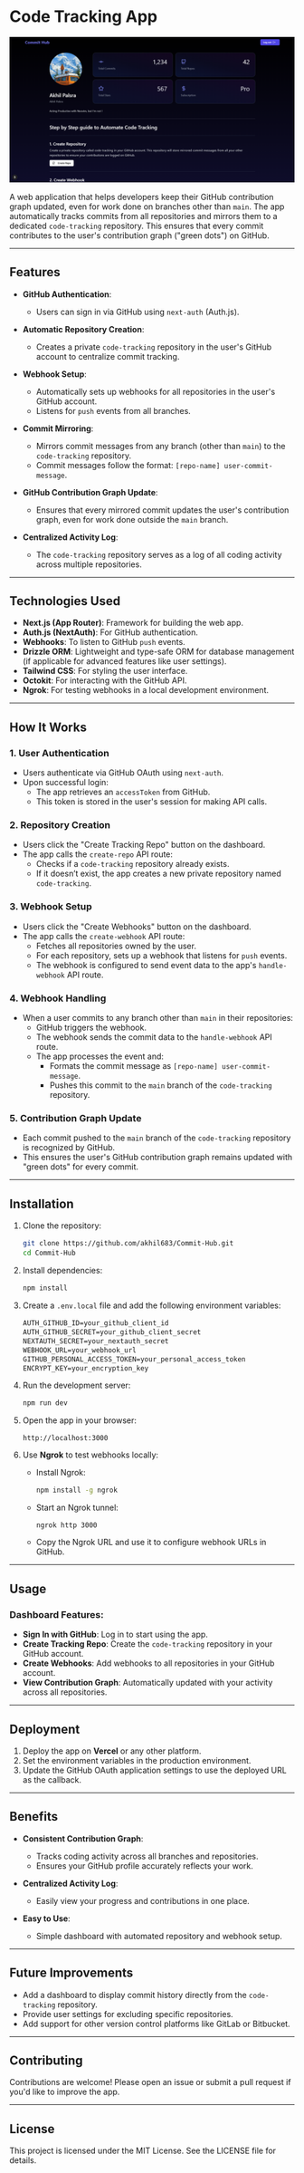 # Code Tracking App

![Landing Page](./assets/readme.png)

A web application that helps developers keep their GitHub contribution graph updated, even for work done on branches other than `main`. The app automatically tracks commits from all repositories and mirrors them to a dedicated `code-tracking` repository. This ensures that every commit contributes to the user's contribution graph ("green dots") on GitHub.

---

## Features

- **GitHub Authentication**:
  - Users can sign in via GitHub using `next-auth` (Auth.js).
  
- **Automatic Repository Creation**:
  - Creates a private `code-tracking` repository in the user's GitHub account to centralize commit tracking.

- **Webhook Setup**:
  - Automatically sets up webhooks for all repositories in the user's GitHub account.
  - Listens for `push` events from all branches.

- **Commit Mirroring**:
  - Mirrors commit messages from any branch (other than `main`) to the `code-tracking` repository.
  - Commit messages follow the format: `[repo-name] user-commit-message`.

- **GitHub Contribution Graph Update**:
  - Ensures that every mirrored commit updates the user's contribution graph, even for work done outside the `main` branch.

- **Centralized Activity Log**:
  - The `code-tracking` repository serves as a log of all coding activity across multiple repositories.

---

## Technologies Used

- **Next.js (App Router)**: Framework for building the web app.
- **Auth.js (NextAuth)**: For GitHub authentication.
- **Webhooks**: To listen to GitHub `push` events.
- **Drizzle ORM**: Lightweight and type-safe ORM for database management (if applicable for advanced features like user settings).
- **Tailwind CSS**: For styling the user interface.
- **Octokit**: For interacting with the GitHub API.
- **Ngrok**: For testing webhooks in a local development environment.

---

## How It Works

### 1. User Authentication
- Users authenticate via GitHub OAuth using `next-auth`.
- Upon successful login:
  - The app retrieves an `accessToken` from GitHub.
  - This token is stored in the user's session for making API calls.

### 2. Repository Creation
- Users click the "Create Tracking Repo" button on the dashboard.
- The app calls the `create-repo` API route:
  - Checks if a `code-tracking` repository already exists.
  - If it doesn’t exist, the app creates a new private repository named `code-tracking`.

### 3. Webhook Setup
- Users click the "Create Webhooks" button on the dashboard.
- The app calls the `create-webhook` API route:
  - Fetches all repositories owned by the user.
  - For each repository, sets up a webhook that listens for `push` events.
  - The webhook is configured to send event data to the app's `handle-webhook` API route.

### 4. Webhook Handling
- When a user commits to any branch other than `main` in their repositories:
  - GitHub triggers the webhook.
  - The webhook sends the commit data to the `handle-webhook` API route.
  - The app processes the event and:
    - Formats the commit message as `[repo-name] user-commit-message`.
    - Pushes this commit to the `main` branch of the `code-tracking` repository.

### 5. Contribution Graph Update
- Each commit pushed to the `main` branch of the `code-tracking` repository is recognized by GitHub.
- This ensures the user's GitHub contribution graph remains updated with "green dots" for every commit.

---

## Installation

1. Clone the repository:
   ```bash
   git clone https://github.com/akhil683/Commit-Hub.git
   cd Commit-Hub
   ```

2. Install dependencies:
   ```bash
   npm install
   ```

3. Create a `.env.local` file and add the following environment variables:
   ```env
   AUTH_GITHUB_ID=your_github_client_id
   AUTH_GITHUB_SECRET=your_github_client_secret
   NEXTAUTH_SECRET=your_nextauth_secret
   WEBHOOK_URL=your_webhook_url
   GITHUB_PERSONAL_ACCESS_TOKEN=your_personal_access_token
   ENCRYPT_KEY=your_encryption_key
   ```

4. Run the development server:
   ```bash
   npm run dev
   ```

5. Open the app in your browser:
   ```
   http://localhost:3000
   ```

6. Use **Ngrok** to test webhooks locally:
   - Install Ngrok:
     ```bash
     npm install -g ngrok
     ```
   - Start an Ngrok tunnel:
     ```bash
     ngrok http 3000
     ```
   - Copy the Ngrok URL and use it to configure webhook URLs in GitHub.

---

## Usage

### Dashboard Features:
- **Sign In with GitHub**: Log in to start using the app.
- **Create Tracking Repo**: Create the `code-tracking` repository in your GitHub account.
- **Create Webhooks**: Add webhooks to all repositories in your GitHub account.
- **View Contribution Graph**: Automatically updated with your activity across all repositories.

---

## Deployment

1. Deploy the app on **Vercel** or any other platform.
2. Set the environment variables in the production environment.
3. Update the GitHub OAuth application settings to use the deployed URL as the callback.

---

## Benefits

- **Consistent Contribution Graph**:
  - Tracks coding activity across all branches and repositories.
  - Ensures your GitHub profile accurately reflects your work.

- **Centralized Activity Log**:
  - Easily view your progress and contributions in one place.

- **Easy to Use**:
  - Simple dashboard with automated repository and webhook setup.

---

## Future Improvements

- Add a dashboard to display commit history directly from the `code-tracking` repository.
- Provide user settings for excluding specific repositories.
- Add support for other version control platforms like GitLab or Bitbucket.

---

## Contributing

Contributions are welcome! Please open an issue or submit a pull request if you'd like to improve the app.

---

## License

This project is licensed under the MIT License. See the LICENSE file for details.

